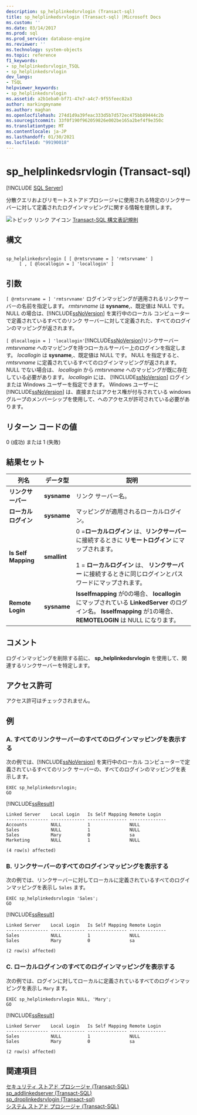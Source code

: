 ```yaml
---
description: sp_helplinkedsrvlogin (Transact-sql)
title: sp_helplinkedsrvlogin (Transact-sql) |Microsoft Docs
ms.custom: ''
ms.date: 03/14/2017
ms.prod: sql
ms.prod_service: database-engine
ms.reviewer: ''
ms.technology: system-objects
ms.topic: reference
f1_keywords:
- sp_helplinkedsrvlogin_TSQL
- sp_helplinkedsrvlogin
dev_langs:
- TSQL
helpviewer_keywords:
- sp_helplinkedsrvlogin
ms.assetid: a2b1eba0-bf71-47e7-a4c7-9f55feec82a3
author: markingmyname
ms.author: maghan
ms.openlocfilehash: 274d1d9a39feac333d5b7d572ec475bb89444c2b
ms.sourcegitcommit: 33f0f190f962059826e002be165a2bef4f9e350c
ms.translationtype: MT
ms.contentlocale: ja-JP
ms.lasthandoff: 01/30/2021
ms.locfileid: "99190018"
---
```

# <a name="sp_helplinkedsrvlogin-transact-sql"></a>sp_helplinkedsrvlogin (Transact-sql)
[!INCLUDE [SQL Server](../../includes/applies-to-version/sqlserver.md)]

  分散クエリおよびリモートストアドプロシージャに使用される特定のリンクサーバーに対して定義されたログインマッピングに関する情報を提供します。  
  
 ![トピック リンク アイコン](../../database-engine/configure-windows/media/topic-link.gif "トピック リンク アイコン") [Transact-SQL 構文表記規則](../../t-sql/language-elements/transact-sql-syntax-conventions-transact-sql.md)  
  
## <a name="syntax"></a>構文  
  
```  
  
sp_helplinkedsrvlogin [ [ @rmtsrvname = ] 'rmtsrvname' ]   
     [ , [ @locallogin = ] 'locallogin' ]  
```  
  
## <a name="arguments"></a>引数  
`[ @rmtsrvname = ] 'rmtsrvname'` ログインマッピングが適用されるリンクサーバーの名前を指定します。 *rmtsrvname* は **sysname**,、既定値は NULL です。 NULL の場合は、[!INCLUDE[ssNoVersion](../../includes/ssnoversion-md.md)] を実行中のローカル コンピューターで定義されているすべてのリンク サーバーに対して定義された、すべてのログインのマッピングが返されます。  
  
`[ @locallogin = ] 'locallogin'`[!INCLUDE[ssNoVersion](../../includes/ssnoversion-md.md)]リンクサーバー *rmtsrvname* へのマッピングを持つローカルサーバー上のログインを指定します。 *locallogin* は **sysname**,、既定値は NULL です。 NULL を指定すると、 *rmtsrvname* に定義されているすべてのログインマッピングが返されます。 NULL でない場合は、 *locallogin* から *rmtsrvname* へのマッピングが既に存在している必要があります。 *locallogin* には、 [!INCLUDE[ssNoVersion](../../includes/ssnoversion-md.md)] ログインまたは Windows ユーザーを指定できます。 Windows ユーザーに [!INCLUDE[ssNoVersion](../../includes/ssnoversion-md.md)] は、直接またはアクセス権が付与されている windows グループのメンバーシップを使用して、へのアクセスが許可されている必要があります。  
  
## <a name="return-code-values"></a>リターン コードの値  
 0 (成功) または 1 (失敗)  
  
## <a name="result-sets"></a>結果セット  
  
|列名|データ型|説明|  
|-----------------|---------------|-----------------|  
|**リンクサーバー**|**sysname**|リンク サーバー名。|  
|**ローカルログイン**|**sysname**|マッピングが適用されるローカルログイン。|  
|**Is Self Mapping**|**smallint**|0 =**ローカルログイン** は、**リンクサーバー** に接続するときに **リモートログイン** にマップされます。<br /><br /> 1 = **ローカルログイン** は、 **リンクサーバー** に接続するときに同じログインとパスワードにマップされます。|  
|**Remote Login**|**sysname**|**Isselfmapping** が0の場合、 **locallogin** にマップされている **LinkedServer** のログイン名。 **Isselfmapping** が1の場合、 **REMOTELOGIN** は NULL になります。|  
  
## <a name="remarks"></a>コメント  
 ログインマッピングを削除する前に、 **sp_helplinkedsrvlogin** を使用して、関連するリンクサーバーを特定します。  
  
## <a name="permissions"></a>アクセス許可  
 アクセス許可はチェックされません。  
  
## <a name="examples"></a>例  
  
### <a name="a-displaying-all-login-mappings-for-all-linked-servers"></a>A. すべてのリンクサーバーのすべてのログインマッピングを表示する  
 次の例では、[!INCLUDE[ssNoVersion](../../includes/ssnoversion-md.md)] を実行中のローカル コンピューターで定義されているすべてのリンク サーバーの、すべてのログインのマッピングを表示します。  
  
```  
EXEC sp_helplinkedsrvlogin;  
GO  
```  
  
 [!INCLUDE[ssResult](../../includes/ssresult-md.md)]  
  
```  
Linked Server    Local Login   Is Self Mapping Remote Login   
---------------- ------------- --------------- --------------   
Accounts         NULL          1               NULL  
Sales            NULL          1               NULL  
Sales            Mary          0               sa  
Marketing        NULL          1               NULL  
  
(4 row(s) affected)  
```  
  
### <a name="b-displaying-all-login-mappings-for-a-linked-server"></a>B. リンクサーバーのすべてのログインマッピングを表示する  
 次の例では、リンクサーバーに対してローカルに定義されているすべてのログインマッピングを表示し `Sales` ます。  
  
```  
EXEC sp_helplinkedsrvlogin 'Sales';  
GO  
```  
  
 [!INCLUDE[ssResult](../../includes/ssresult-md.md)]  
  
```  
Linked Server    Local Login   Is Self Mapping Remote Login   
---------------- ------------- --------------- --------------   
Sales            NULL          1               NULL  
Sales            Mary          0               sa  
  
(2 row(s) affected)  
```  
  
### <a name="c-displaying-all-login-mappings-for-a-local-login"></a>C. ローカルログインのすべてのログインマッピングを表示する  
 次の例では、ログインに対してローカルに定義されているすべてのログインマッピングを表示し `Mary` ます。  
  
```  
EXEC sp_helplinkedsrvlogin NULL, 'Mary';  
GO  
```  
  
 [!INCLUDE[ssResult](../../includes/ssresult-md.md)]  
  
```  
Linked Server    Local Login   Is Self Mapping Remote Login   
---------------- ------------- --------------- --------------   
Sales            NULL          1               NULL  
Sales            Mary          0               sa  
  
(2 row(s) affected)  
```  
  
## <a name="see-also"></a>関連項目  
 [セキュリティ ストアド プロシージャ &#40;Transact-SQL&#41;](../../relational-databases/system-stored-procedures/security-stored-procedures-transact-sql.md)   
 [sp_addlinkedserver &#40;Transact-SQL&#41;](../../relational-databases/system-stored-procedures/sp-addlinkedserver-transact-sql.md)   
 [sp_droplinkedsrvlogin &#40;Transact-sql&#41;](../../relational-databases/system-stored-procedures/sp-droplinkedsrvlogin-transact-sql.md)   
 [システム ストアド プロシージャ &#40;Transact-SQL&#41;](../../relational-databases/system-stored-procedures/system-stored-procedures-transact-sql.md)  
  
  
